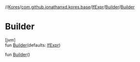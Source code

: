 //[Kores](../../../../index.md)/[com.github.jonathanxd.kores.base](../../index.md)/[IfExpr](../index.md)/[Builder](index.md)/[Builder](-builder.md)

# Builder

[jvm]\
fun [Builder](-builder.md)(defaults: [IfExpr](../index.md))

fun [Builder](-builder.md)()
